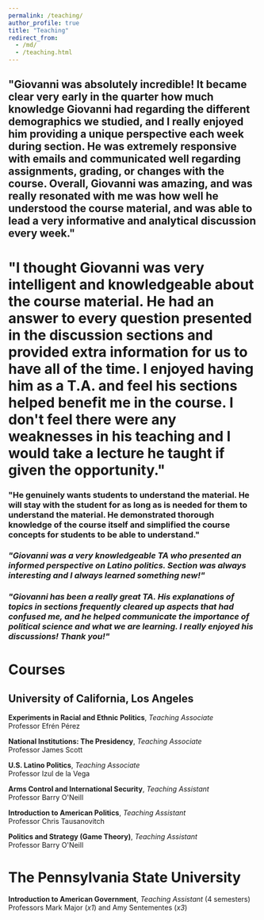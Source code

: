 ```yaml
---
permalink: /teaching/
author_profile: true
title: "Teaching"
redirect_from: 
  - /md/
  - /teaching.html
---
```


## "Giovanni was absolutely incredible! It became clear very early in the quarter how much knowledge Giovanni had regarding the different demographics we studied, and I really enjoyed him providing a unique perspective each week during section. He was extremely responsive with emails and communicated well regarding assignments, grading, or changes with the course. Overall, Giovanni was amazing, and was really resonated with me was how well he understood the course material, and was able to lead a very informative and analytical discussion every week."

# "I thought Giovanni was very intelligent and knowledgeable about the course material. He had an answer to every question presented in the discussion sections and provided extra information for us to have all of the time. I enjoyed having him as a T.A. and feel his sections helped benefit me in the course. I don't feel there were any weaknesses in his teaching and I would take a lecture he taught if given the opportunity."

### "He genuinely wants students to understand the material. He will stay with the student for as long as is needed for them to understand the material. He demonstrated thorough knowledge of the course itself and simplified the course concepts for students to be able to understand."

### *"Giovanni was a very knowledgeable TA who presented an informed perspective on Latino politics. Section was always interesting and I always learned something new!"*

### *"Giovanni has been a really great TA. His explanations of topics in sections frequently cleared up aspects that had confused me, and he helped communicate the importance of political science and what we are learning. I really enjoyed his discussions! Thank you!"*


# Courses
## University of California, Los Angeles
**Experiments in Racial and Ethnic Politics**, *Teaching Associate*  
Professor Efrén Pérez

**National Institutions: The Presidency**, *Teaching Associate*  
Professor James Scott

**U.S. Latino Politics**, *Teaching Associate*  
Professor Izul de la Vega

**Arms Control and International Security**, *Teaching Assistant*  
Professor Barry O'Neill

**Introduction to American Politics**, *Teaching Assistant*  
Professor Chris Tausanovitch

**Politics and Strategy (Game Theory)**, *Teaching Assistant*  
Professor Barry O'Neill

# The Pennsylvania State University
**Introduction to American Government**, *Teaching Assistant* (4 semesters)  
Professors Mark Major (*x1*) and Amy Sentementes (*x3*)
